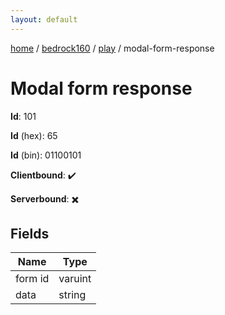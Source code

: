 ```yaml
---
layout: default
---
```


[home](/)  /  [bedrock160](/protocol/bedrock160)  /  [play](/protocol/bedrock160/play)  /  modal-form-response

# Modal form response

**Id**: 101

**Id** (hex): 65

**Id** (bin): 01100101

**Clientbound**: ✔️

**Serverbound**: ✖️

## Fields

Name | Type
---|---
form id | varuint
data | string
